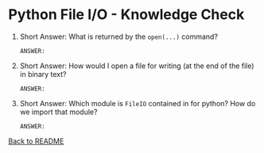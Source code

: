 # Python File I/O - Knowledge Check

1. Short Answer: What is returned by the `open(...)` command?
    ```
    ANSWER:
    ```

2. Short Answer: How would I open a file for writing (at the end of the file) in binary text?
    ```
    ANSWER:
    ```

3. Short Answer: Which module is `FileIO` contained in for python? How do we import that module?
    ```
    ANSWER:
    ```

[Back to README](README.md)